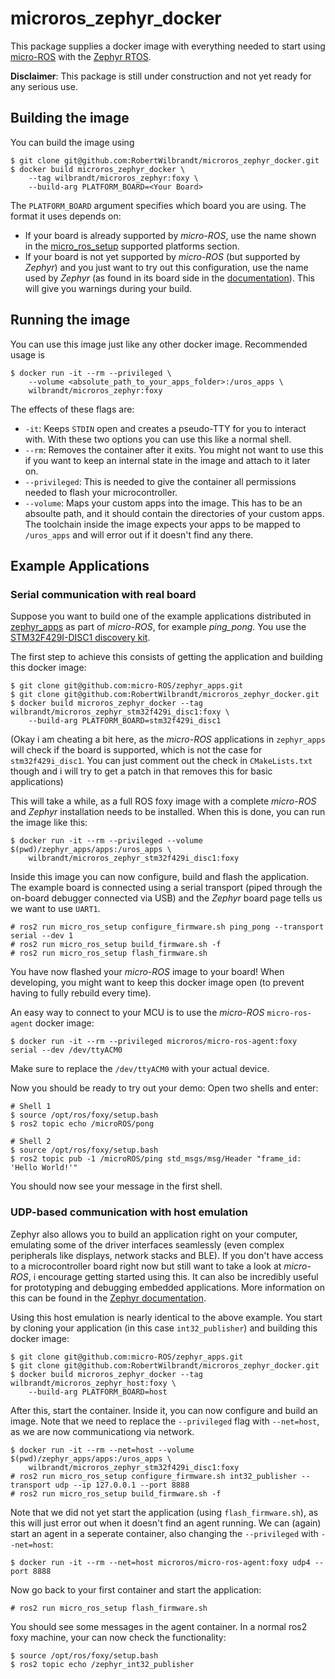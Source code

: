 microros_zephyr_docker
======================

This package supplies a docker image with everything needed to start using [micro-ROS](https://micro-ros.github.io/) with the [Zephyr RTOS](https://www.zephyrproject.org/).

**Disclaimer**: This package is still under construction and not yet ready for any serious use.

Building the image
------------------

You can build the image using

```console
$ git clone git@github.com:RobertWilbrandt/microros_zephyr_docker.git
$ docker build microros_zephyr_docker \
    --tag wilbrandt/microros_zephyr:foxy \
    --build-arg PLATFORM_BOARD=<Your Board>
```

The ```PLATFORM_BOARD``` argument specifies which board you are using. The format it uses depends on:
- If your board is already supported by *micro-ROS*, use the name shown in the [micro_ros_setup](https://github.com/micro-ROS/micro_ros_setup) supported platforms section.
- If your board is not yet supported by *micro-ROS* (but supported by *Zephyr*) and you just want to try out this configuration, use the name used by *Zephyr* (as found in its board side in the [documentation](https://docs.zephyrproject.org/latest/boards/index.html)). This will give you warnings during your build.

Running the image
-----------------

You can use this image just like any other docker image. Recommended usage is

```console
$ docker run -it --rm --privileged \
    --volume <absolute_path_to_your_apps_folder>:/uros_apps \
    wilbrandt/microros_zephyr:foxy
```

The effects of these flags are:
- ```-it```: Keeps ```STDIN``` open and creates a pseudo-TTY for you to interact with. With these two options you can use this like a normal shell.
- ```--rm```: Removes the container after it exits. You might not want to use this if you want to keep an internal state in the image and attach to it later on.
- ```--privileged```: This is needed to give the container all permissions needed to flash your microcontroller.
- ```--volume```: Maps your custom apps into the image. This has to be an absoulte path, and it should contain the directories of your custom apps. The toolchain inside the image expects your apps to be mapped to ```/uros_apps``` and will error out if it doesn't find any there.

Example Applications
--------------------

### Serial communication with real board

Suppose you want to build one of the example applications distributed in [zephyr_apps](https://github.com/micro-ROS/zephyr_apps) as part of *micro-ROS*, for example *ping_pong*. You use the [STM32F429I-DISC1 discovery kit](https://docs.zephyrproject.org/latest/boards/arm/stm32f429i_disc1/doc/index.html).

The first step to achieve this consists of getting the application and building this docker image:
```console
$ git clone git@github.com:micro-ROS/zephyr_apps.git
$ git clone git@github.com:RobertWilbrandt/microros_zephyr_docker.git
$ docker build microros_zephyr_docker --tag wilbrandt/microros_zephyr_stm32f429i_disc1:foxy \
    --build-arg PLATFORM_BOARD=stm32f429i_disc1
```

(Okay i am cheating a bit here, as the *micro-ROS* applications in ```zephyr_apps``` will check if the board is supported, which is not the case for ```stm32f429i_disc1```. You can just comment out the check in ```CMakeLists.txt``` though and i will try to get a patch in that removes this for basic applications)

This will take a while, as a full ROS foxy image with a complete *micro-ROS* and *Zephyr* installation needs to be installed. When this is done, you can run the image like this:

```console
$ docker run -it --rm --privileged --volume $(pwd)/zephyr_apps/apps:/uros_apps \
    wilbrandt/microros_zephyr_stm32f429i_disc1:foxy
```

Inside this image you can now configure, build and flash the application. The example board is connected using a serial transport (piped through the on-board debugger connected via USB) and the *Zephyr* board page tells us we want to use ```UART1```.

```console
# ros2 run micro_ros_setup configure_firmware.sh ping_pong --transport serial --dev 1
# ros2 run micro_ros_setup build_firmware.sh -f
# ros2 run micro_ros_setup flash_firmware.sh
```

You have now flashed your *micro-ROS* image to your board! When developing, you might want to keep this docker image open (to prevent having to fully rebuild every time).

An easy way to connect to your MCU is to use the *micro-ROS* ```micro-ros-agent``` docker image:

```console
$ docker run -it --rm --privileged microros/micro-ros-agent:foxy serial --dev /dev/ttyACM0
```

Make sure to replace the ```/dev/ttyACM0``` with your actual device.

Now you should be ready to try out your demo: Open two shells and enter:
```console
# Shell 1
$ source /opt/ros/foxy/setup.bash
$ ros2 topic echo /microROS/pong
```

```console
# Shell 2
$ source /opt/ros/foxy/setup.bash
$ ros2 topic pub -1 /microROS/ping std_msgs/msg/Header "frame_id: 'Hello World!'"
```

You should now see your message in the first shell.

### UDP-based communication with host emulation

Zephyr also allows you to build an application right on your computer, emulating some of the driver interfaces seamlessly (even complex peripherals like displays, network stacks and BLE). If you don't have access to a microcontroller board right now but still want to take a look at *micro-ROS*, i encourage getting started using this. It can also be incredibly useful for prototyping and debugging embedded applications. More information on this can be found in the [Zephyr documentation](https://docs.zephyrproject.org/latest/boards/posix/native_posix/doc/index.html).

Using this host emulation is nearly identical to the above example. You start by cloning your application (in this case ```int32_publisher```) and building this docker image:

```console
$ git clone git@github.com:micro-ROS/zephyr_apps.git
$ git clone git@github.com:RobertWilbrandt/microros_zephyr_docker.git
$ docker build microros_zephyr_docker --tag wilbrandt/microros_zephyr_host:foxy \
    --build-arg PLATFORM_BOARD=host
```

After this, start the container. Inside it, you can now configure and build an image. Note that we need to replace the ```--privileged``` flag with ```--net=host```, as we are now communicationg via network.

```console
$ docker run -it --rm --net=host --volume $(pwd)/zephyr_apps/apps:/uros_apps \
    wilbrandt/microros_zephyr_stm32f429i_disc1:foxy
# ros2 run micro_ros_setup configure_firmware.sh int32_publisher --transport udp --ip 127.0.0.1 --port 8888
# ros2 run micro_ros_setup build_firmware.sh -f
```

Note that we did not yet start the application (using ```flash_firmware.sh```), as this will just error out when it doesn't find an agent running. We can (again) start an agent in a seperate container, also changing the ```--privileged``` with ```--net=host```:

```console
$ docker run -it --rm --net=host microros/micro-ros-agent:foxy udp4 --port 8888
```

Now go back to your first container and start the application:

```console
# ros2 run micro_ros_setup flash_firmware.sh
```

You should see some messages in the agent container. In a normal ros2 foxy machine, your can now check the functionality:

```console
$ source /opt/ros/foxy/setup.bash
$ ros2 topic echo /zephyr_int32_publisher
```
